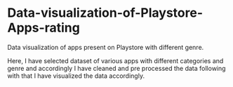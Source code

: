 # Data-visualization-of-Playstore-Apps-rating
Data visualization of apps present on Playstore with different genre.

Here, I have selected dataset of various apps with different categories and genre and accordingly I have cleaned and pre processed the data following with that I have visualized the data accordingly.

